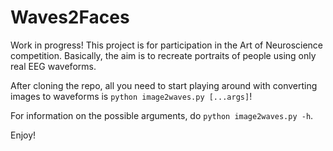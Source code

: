 # Waves2Faces
Work in progress! This project is for participation in the Art of Neuroscience competition. Basically, the aim is to recreate portraits of people using only real EEG waveforms.

After cloning the repo, all you need to start playing around with converting images to waveforms is `python image2waves.py [...args]`!

For information on the possible arguments, do `python image2waves.py -h`.

Enjoy!
